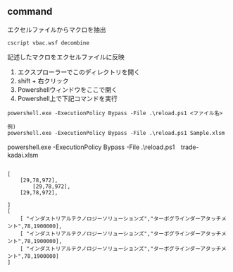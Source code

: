 ﻿## command

エクセルファイルからマクロを抽出
```
cscript vbac.wsf decombine
```

記述したマクロをエクセルファイルに反映

1. エクスプローラーでこのディレクトリを開く
2. shift + 右クリック
3. Powershellウィンドウをここで開く
4. Powershell上で下記コマンドを実行
```
powershell.exe -ExecutionPolicy Bypass -File .\reload.ps1 <ファイル名>

例)
powershell.exe -ExecutionPolicy Bypass -File .\reload.ps1 Sample.xlsm
```
powershell.exe -ExecutionPolicy Bypass -File .\reload.ps1　trade-kadai.xlsm
```

[
    [29,78,972],
        [29,78,972],
    [29,78,972],

]
[
    [ "インダストリアルテクノロジーソリューションズ","ターボグラインダーアタッチメント",78,1900000],
    [ "インダストリアルテクノロジーソリューションズ","ターボグラインダーアタッチメント",78,1900000],
    [ "インダストリアルテクノロジーソリューションズ","ターボグラインダーアタッチメント",78,1900000]
]


```